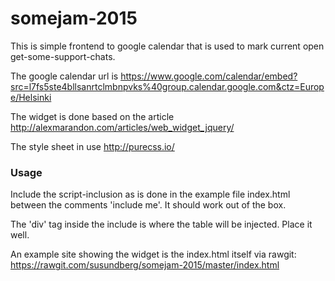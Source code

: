 # somejam-2015

This is simple frontend to google calendar that is used to mark current open get-some-support-chats.

The google calendar url is https://www.google.com/calendar/embed?src=l7fs5ste4bllsanrtclmbnpvks%40group.calendar.google.com&ctz=Europe/Helsinki

The widget is done based on the article http://alexmarandon.com/articles/web_widget_jquery/

The style sheet in use http://purecss.io/

### Usage

Include the script-inclusion as is done in the example file index.html between the comments 'include me'. It should work out of the box.

The 'div' tag inside the include is where the table will be injected. Place it well.

An example site showing the widget is the index.html itself via rawgit: https://rawgit.com/susundberg/somejam-2015/master/index.html

